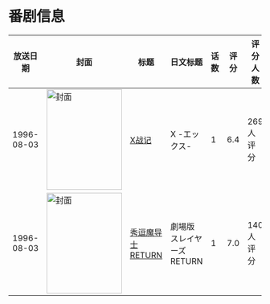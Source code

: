 # 番剧信息

|放送日期|封面|标题|日文标题|话数|评分|评分人数|
|---|---|---|---|---|---|---|
|1996-08-03|<img src="https://lain.bgm.tv/pic/cover/c/1c/37/36262_5VZkE.jpg" alt="封面" style="width:150px;height:200px;object-fit:cover;">|[X战记](https://bangumi.tv/subject/36262)|X -エックス-|1|6.4|269人评分|
|1996-08-03|<img src="https://lain.bgm.tv/pic/cover/c/60/3a/42095_pr88B.jpg" alt="封面" style="width:150px;height:200px;object-fit:cover;">|[秀逗魔导士RETURN](https://bangumi.tv/subject/42095)|劇場版 スレイヤーズRETURN|1|7.0|140人评分|
